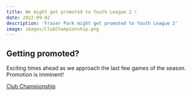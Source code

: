 ```yaml
---
title: We might get promoted to Youth League 2 !
date: 2022-09-02
description: 'Fraser Park might get promoted to Youth League 2'
image: images/ClubChampionship.png
---
```


## Getting promoted?


Exciting times ahead as we approach the last few games of the season. Promotion is imminent!

[Club Championship](https://competitions.footballnsw.com.au/championship/)
